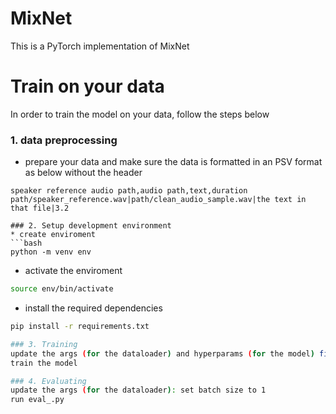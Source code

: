 # MixNet

This is a PyTorch implementation of MixNet

# Train on your data
In order to train the model on your data, follow the steps below 
### 1. data preprocessing 
* prepare your data and make sure the data is formatted in an PSV format as below without the header
```
speaker reference audio path,audio path,text,duration
path/speaker_reference.wav|path/clean_audio_sample.wav|the text in that file|3.2 

### 2. Setup development environment
* create enviroment 
```bash
python -m venv env
```
* activate the enviroment
```bash
source env/bin/activate
```
* install the required dependencies
```bash
pip install -r requirements.txt

### 3. Training 
update the args (for the dataloader) and hyperparams (for the model) file if needed
train the model 

### 4. Evaluating
update the args (for the dataloader): set batch size to 1
run eval_.py
